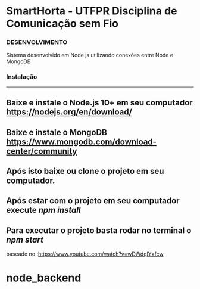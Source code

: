 # SmartHorta - UTFPR Disciplina de Comunicação sem Fio

### DESENVOLVIMENTO
Sistema desenvolvido em Node.js utilizando conexões entre Node e MongoDB

### Instalação
-----------------------------------------------------
Baixe e instale o Node.js 10+ em seu computador 
https://nodejs.org/en/download/
-----------------------------------------------------
Baixe e instale o MongoDB 
https://www.mongodb.com/download-center/community
-----------------------------------------------------
Após isto baixe ou clone o projeto em seu computador.
-----------------------------------------------------
Após estar com o projeto em seu computador execute *npm install*
-----------------------------------------------------
Para executar o projeto basta rodar no terminal o *npm start*
-----------------------------------------------------
baseado no :https://www.youtube.com/watch?v=wDWdqlYxfcw

# node_backend
